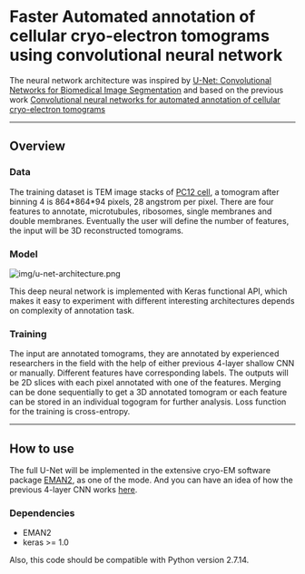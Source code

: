 # Faster Automated annotation of cellular cryo-electron tomograms using convolutional neural network

The neural network architecture was inspired by [U-Net: Convolutional Networks for Biomedical Image Segmentation](http://lmb.informatik.uni-freiburg.de/people/ronneber/u-net/) and based on the previous work [Convolutional neural networks for automated annotation of cellular cryo-electron tomograms](https://www.nature.com/articles/nmeth.4405)

---

## Overview

### Data

The training dataset is TEM image stacks of [PC12 cell](https://www.ebi.ac.uk/pdbe/entry/emdb/EMD-8594), a tomogram after binning 4 is 864\*864\*94 pixels, 28 angstrom per pixel. There are four features to annotate, microtubules, ribosomes, single membranes and double membranes. 
Eventually the user will define the number of features, the input will be 3D reconstructed tomograms.

### Model

![img/u-net-architecture.png](https://lmb.informatik.uni-freiburg.de/people/ronneber/u-net/u-net-architecture.png)

This deep neural network is implemented with Keras functional API, which makes it easy to experiment with different interesting architectures depends on complexity of annotation task.

### Training
The input are annotated tomograms, they are annotated by experienced researchers in the field with the help of either previous 4-layer shallow CNN or manually. Different features have corresponding labels.
The outputs will be 2D slices with each pixel annotated with one of the features. Merging can be done sequentially to get a 3D annotated tomogram or each feature can be stored in an individual togogram for further analysis.
Loss function for the training is cross-entropy.


---

## How to use

The full U-Net will be implemented in the extensive cryo-EM software package [EMAN2](https://blake.bcm.edu/emanwiki/EMAN2), as one of the mode. And you can have an idea of how the previous 4-layer CNN works [here](https://blake.bcm.edu/emanwiki/EMAN2/Programs/tomoseg).

### Dependencies

 - EMAN2
 - keras >= 1.0
 
Also, this code should be compatible with Python version 2.7.14.
